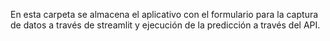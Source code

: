 En esta carpeta se almacena el aplicativo con el formulario para la captura de datos a través de streamlit y ejecución de la predicción a través del API.